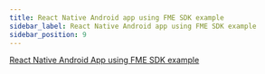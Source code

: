 ```yaml
---
title: React Native Android app using FME SDK example
sidebar_label: React Native Android app using FME SDK example
sidebar_position: 9
---
```


[React Native Android App using FME SDK example](https://github.com/Split-Community/Split-SDKs-Examples/tree/main/React-native-Android-SDK)